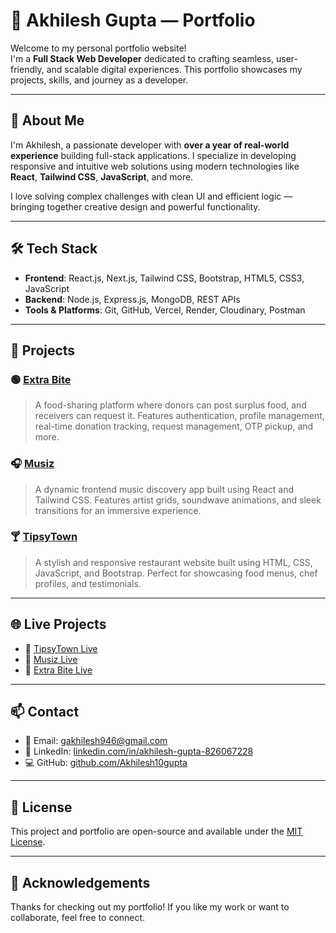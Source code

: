 # 💼 Akhilesh Gupta — Portfolio

Welcome to my personal portfolio website!  
I'm a **Full Stack Web Developer** dedicated to crafting seamless, user-friendly, and scalable digital experiences. This portfolio showcases my projects, skills, and journey as a developer.

---

## 🚀 About Me

I'm Akhilesh, a passionate developer with **over a year of real-world experience** building full-stack applications. I specialize in developing responsive and intuitive web solutions using modern technologies like **React**, **Tailwind CSS**, **JavaScript**, and more.

I love solving complex challenges with clean UI and efficient logic — bringing together creative design and powerful functionality.

---

## 🛠️ Tech Stack

- **Frontend**: React.js, Next.js, Tailwind CSS, Bootstrap, HTML5, CSS3, JavaScript
- **Backend**: Node.js, Express.js, MongoDB, REST APIs
- **Tools & Platforms**: Git, GitHub, Vercel, Render, Cloudinary, Postman

---

## 📂 Projects

### 🟢 [Extra Bite](https://github.com/Akhilesh10gupta/extra-bite)
> A food-sharing platform where donors can post surplus food, and receivers can request it. Features authentication, profile management, real-time donation tracking, request management, OTP pickup, and more.

### 🎧 [Musiz](https://github.com/Akhilesh10gupta/Musiz)
> A dynamic frontend music discovery app built using React and Tailwind CSS. Features artist grids, soundwave animations, and sleek transitions for an immersive experience.

### 🍸 [TipsyTown](https://github.com/Akhilesh10gupta/Tipsytown)
> A stylish and responsive restaurant website built using HTML, CSS, JavaScript, and Bootstrap. Perfect for showcasing food menus, chef profiles, and testimonials.

---

## 🌐 Live Projects

- 🔗 [TipsyTown Live](https://akhilesh10gupta.github.io/Tipsytown/)
- 🔗 [Musiz Live](https://musiz-akhi.vercel.app/)
- 🔗 [Extra Bite Live](https://extra-bite.vercel.app/)

---

## 📫 Contact

- 📧 Email: [gakhilesh946@gmail.com](mailto:gakhilesh946@gmail.com)
- 💼 LinkedIn: [linkedin.com/in/akhilesh-gupta-826067228](https://www.linkedin.com/in/akhilesh-gupta-826067228/)
- 💻 GitHub: [github.com/Akhilesh10gupta](https://github.com/Akhilesh10gupta)

---

## 📃 License

This project and portfolio are open-source and available under the [MIT License](LICENSE).

---

## 🙌 Acknowledgements

Thanks for checking out my portfolio! If you like my work or want to collaborate, feel free to connect.

